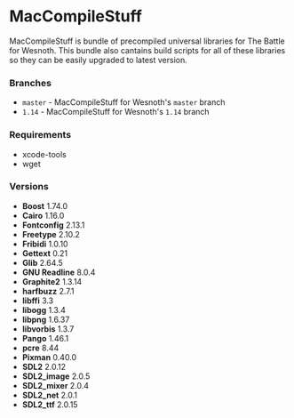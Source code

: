 # MacCompileStuff
MacCompileStuff is bundle of precompiled universal libraries for The Battle for Wesnoth. This bundle also cantains build scripts for all of these libraries so they can be easily upgraded to latest version.

### Branches
* `master` - MacCompileStuff for Wesnoth's `master` branch
* `1.14` - MacCompileStuff for Wesnoth's `1.14` branch

### Requirements
* xcode-tools
* wget

### Versions
* **Boost** 1.74.0
* **Cairo** 1.16.0
* **Fontconfig** 2.13.1
* **Freetype** 2.10.2
* **Fribidi** 1.0.10
* **Gettext** 0.21
* **Glib** 2.64.5
* **GNU Readline** 8.0.4
* **Graphite2** 1.3.14
* **harfbuzz** 2.7.1
* **libffi** 3.3
* **libogg** 1.3.4
* **libpng** 1.6.37
* **libvorbis** 1.3.7
* **Pango** 1.46.1
* **pcre** 8.44
* **Pixman** 0.40.0
* **SDL2** 2.0.12
* **SDL2_image** 2.0.5
* **SDL2_mixer** 2.0.4
* **SDL2_net** 2.0.1
* **SDL2_ttf** 2.0.15
